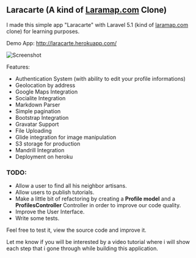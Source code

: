 ## Laracarte (A kind of [Laramap.com](http://laramap.com) Clone)

I made this simple app "Laracarte" with Laravel 5.1 (kind of [laramap.com](http://laramap.com) clone) for learning purposes.

Demo App: http://laracarte.herokuapp.com/

![Screenshot](https://raw.githubusercontent.com/mercuryseries/laracarte/master/public/img/screenshot.png)

Features:

- Authentication System (with ability to edit your profile informations)
- Geolocation by address
- Google Maps Integration
- Socialite Integration
- Markdown Parser
- Simple pagination
- Bootstrap Integration
- Gravatar Support
- File Uploading
- Glide integration for image manipulation
- S3 storage for production
- Mandrill Integration
- Deployment on heroku


### TODO:

- Allow a user to find all his neighbor artisans.
- Allow users to publish tutorials.
- Make a little bit of refactoring by creating a **Profile model** and a **ProfilesController** Controller in order to improve our code quality.
- Improve the User Interface.
- Write some tests.

Feel free to test it, view the source code and improve it.

Let me know if you will be interested by a video tutorial where i will show each step that i gone through while building this application.
